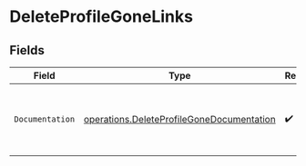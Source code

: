 # DeleteProfileGoneLinks


## Fields

| Field                                                                                                  | Type                                                                                                   | Required                                                                                               | Description                                                                                            |
| ------------------------------------------------------------------------------------------------------ | ------------------------------------------------------------------------------------------------------ | ------------------------------------------------------------------------------------------------------ | ------------------------------------------------------------------------------------------------------ |
| `Documentation`                                                                                        | [operations.DeleteProfileGoneDocumentation](../../models/operations/deleteprofilegonedocumentation.md) | :heavy_check_mark:                                                                                     | The URL to the generic Mollie API error handling guide.                                                |
